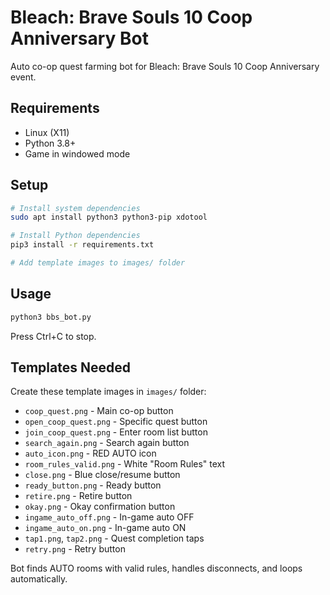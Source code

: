 # Bleach: Brave Souls 10 Coop Anniversary Bot

Auto co-op quest farming bot for Bleach: Brave Souls 10 Coop Anniversary event.

## Requirements

- Linux (X11)
- Python 3.8+
- Game in windowed mode

## Setup

```bash
# Install system dependencies
sudo apt install python3 python3-pip xdotool

# Install Python dependencies
pip3 install -r requirements.txt

# Add template images to images/ folder
```

## Usage

```bash
python3 bbs_bot.py
```

Press Ctrl+C to stop.

## Templates Needed

Create these template images in `images/` folder:
- `coop_quest.png` - Main co-op button
- `open_coop_quest.png` - Specific quest button  
- `join_coop_quest.png` - Enter room list button
- `search_again.png` - Search again button
- `auto_icon.png` - RED AUTO icon
- `room_rules_valid.png` - White "Room Rules" text
- `close.png` - Blue close/resume button
- `ready_button.png` - Ready button
- `retire.png` - Retire button
- `okay.png` - Okay confirmation button
- `ingame_auto_off.png` - In-game auto OFF
- `ingame_auto_on.png` - In-game auto ON
- `tap1.png`, `tap2.png` - Quest completion taps
- `retry.png` - Retry button

Bot finds AUTO rooms with valid rules, handles disconnects, and loops automatically.